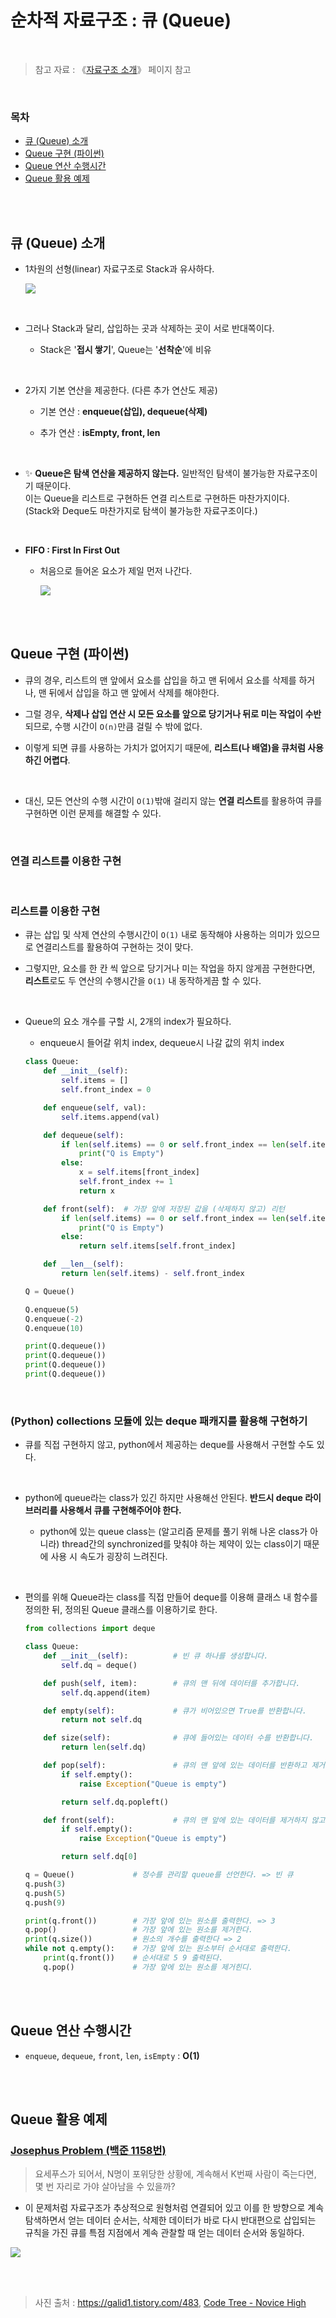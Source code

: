# 순차적 자료구조 : 큐 (Queue)

<br/>

> 참고 자료 : 《<a href="https://github.com/SangYoonLee1231/TIL/blob/main/DataStructure/data_structure_introduction.md">자료구조 소개</a>》 페이지 참고

<br/>

### 목차

- <a href="https://github.com/SangYoonLee1231/TIL/blob/main/DataStructure/queue.md#%ED%81%90-queue-%EC%86%8C%EA%B0%9C">큐 (Queue) 소개</a>
- <a href="https://github.com/SangYoonLee1231/TIL/blob/main/DataStructure/queue.md#queue-%EA%B5%AC%ED%98%84-%ED%8C%8C%EC%9D%B4%EC%8D%AC">Queue 구현 (파이썬)</a>
- <a href="https://github.com/SangYoonLee1231/TIL/blob/main/DataStructure/queue.md#queue-%EC%97%B0%EC%82%B0-%EC%88%98%ED%96%89%EC%8B%9C%EA%B0%84">Queue 연산 수행시간</a>
- <a href="https://github.com/SangYoonLee1231/TIL/blob/main/DataStructure/queue.md#queue-%ED%99%9C%EC%9A%A9-%EC%98%88%EC%A0%9C">Queue 활용 예제</a>

<br/><br/>

## 큐 (Queue) 소개

- 1차원의 선형(linear) 자료구조로 Stack과 유사하다.

  <img src="img/queue1.png">

<br/>

- 그러나 Stack과 달리, 삽입하는 곳과 삭제하는 곳이 서로 반대쪽이다.

  - Stack은 '<strong>접시 쌓기</strong>', Queue는 '<strong>선착순</strong>'에 비유

<br/>

- 2가지 기본 연산을 제공한다. (다른 추가 연산도 제공)

  - 기본 연산 : <strong>enqueue(삽입), dequeue(삭제)</strong>

  - 추가 연산 : <strong>isEmpty, front, len</strong>

<br/>

- ✨ <strong>Queue은 탐색 연산을 제공하지 않는다.</strong> 일반적인 탐색이 불가능한 자료구조이기 때문이다.  
  이는 Queue을 리스트로 구현하든 연결 리스트로 구현하든 마찬가지이다.  
  (Stack와 Deque도 마찬가지로 탐색이 불가능한 자료구조이다.)

<br/>

- <strong>FIFO : First In First Out</strong>

  - 처음으로 들어온 요소가 제일 먼저 나간다.

    <img src="img/queue.gif">

<br/><br/>

## Queue 구현 (파이썬)

- 큐의 경우, 리스트의 맨 앞에서 요소를 삽입을 하고 맨 뒤에서 요소를 삭제를 하거나, 맨 뒤에서 삽입을 하고 맨 앞에서 삭제를 해야한다.

- 그럴 경우, <strong>삭제나 삽입 연산 시 모든 요소를 앞으로 당기거나 뒤로 미는 작업이 수반</strong>되므로, 수행 시간이 <code>O(n)</code>만큼 걸릴 수 밖에 없다.

- 이렇게 되면 큐를 사용하는 가치가 없어지기 때문에, <strong>리스트(나 배열)을 큐처럼 사용하긴 어렵다</strong>.

<br/>

- 대신, 모든 연산의 수행 시간이 <code>O(1)</code>밖애 걸리지 않는 <strong>연결 리스트</strong>를 활용하여 큐를 구현하면 이런 문제를 해결할 수 있다.

<br/>

### 연결 리스트를 이용한 구현

<br/>

### 리스트를 이용한 구현

- 큐는 삽입 및 삭제 연산의 수행시간이 <code>O(1)</code> 내로 동작해야 사용하는 의미가 있으므로 연결리스트를 활용하여 구현하는 것이 맞다.

- 그렇지만, 요소를 한 칸 씩 앞으로 당기거나 미는 작업을 하지 않게끔 구현한다면, <strong>리스트</strong>로도 두 연산의 수행시간을 <code>O(1)</code> 내 동작하게끔 할 수 있다.

<br/>

- Queue의 요소 개수를 구할 시, 2개의 index가 필요하다.

  - enqueue시 들어갈 위치 index, dequeue시 나갈 값의 위치 index

  ```python
  class Queue:
      def __init__(self):
          self.items = []
          self.front_index = 0

      def enqueue(self, val):
          self.items.append(val)

      def dequeue(self):
          if len(self.items) == 0 or self.front_index == len(self.items):
              print("Q is Empty")
          else:
              x = self.items[front_index]
              self.front_index += 1
              return x

      def front(self):  # 가장 앞에 저장된 값을 (삭제하지 않고) 리턴
          if len(self.items) == 0 or self.front_index == len(self.items):
              print("Q is Empty")
          else:
              return self.items[self.front_index]

      def __len__(self):
          return len(self.items) - self.front_index

  ```

  ```python
  Q = Queue()

  Q.enqueue(5)
  Q.enqueue(-2)
  Q.enqueue(10)

  print(Q.dequeue())
  print(Q.dequeue())
  print(Q.dequeue())
  print(Q.dequeue())
  ```

<br/>

### (Python) collections 모듈에 있는 deque 패캐지를 활용해 구현하기

- 큐를 직접 구현하지 않고, python에서 제공하는 deque를 사용해서 구현할 수도 있다.

<br/>

- python에 queue라는 class가 있긴 하지만 사용해선 안된다. <strong>반드시 deque 라이브러리를 사용해서 큐를 구현해주어야 한다.</strong>

  - python에 있는 queue class는 (알고리즘 문제를 풀기 위해 나온 class가 아니라) thread간의 synchronized를 맞춰야 하는 제약이 있는 class이기 때문에 사용 시 속도가 굉장히 느려진다.

<br/>

- 편의를 위해 Queue라는 class를 직접 만들어 deque를 이용해 클래스 내 함수를 정의한 뒤, 정의된 Queue 클래스를 이용하기로 한다.

  ```python
  from collections import deque

  class Queue:
      def __init__(self):          # 빈 큐 하나를 생성합니다.
          self.dq = deque()

      def push(self, item):        # 큐의 맨 뒤에 데이터를 추가합니다.
          self.dq.append(item)

      def empty(self):             # 큐가 비어있으면 True를 반환합니다.
          return not self.dq

      def size(self):              # 큐에 들어있는 데이터 수를 반환합니다.
          return len(self.dq)

      def pop(self):               # 큐의 맨 앞에 있는 데이터를 반환하고 제거합니다.
          if self.empty():
              raise Exception("Queue is empty")

          return self.dq.popleft()

      def front(self):             # 큐의 맨 앞에 있는 데이터를 제거하지 않고 반환합니다.
          if self.empty():
              raise Exception("Queue is empty")

          return self.dq[0]
  ```

  ```python
  q = Queue()             # 정수를 관리할 queue를 선언한다. => 빈 큐
  q.push(3)
  q.push(5)
  q.push(9)

  print(q.front())        # 가장 앞에 있는 원소를 출력한다. => 3
  q.pop()                 # 가장 앞에 있는 원소를 제거한다.
  print(q.size())         # 원소의 개수를 출력한다 => 2
  while not q.empty():    # 가장 앞에 있는 원소부터 순서대로 출력한다.
      print(q.front())    # 순서대로 5 9 출력된다.
      q.pop()             # 가장 앞에 있는 원소를 제거힌디.
  ```

<br/><br/>

## Queue 연산 수행시간

- <code>enqueue</code>, <code>dequeue</code>, <code>front</code>, <code>len</code>, <code>isEmpty</code> : <strong>O(1)</strong>

<br/><br/>

## Queue 활용 예제

### <a href="https://www.acmicpc.net/problem/1158" target="_blank">Josephus Problem (백준 1158번)</a>

> 요세푸스가 되어서, N명이 포위당한 상황에, 계속해서 K번째 사람이 죽는다면, 몇 번 자리로 가야 살아남을 수 있을까?

- 이 문제처럼 자료구조가 추상적으로 원형처럼 연결되어 있고 이를 한 방향으로 계속 탐색하면서 얻는 데이터 순서는, 삭제한 데이터가 바로 다시 반대편으로 삽입되는 규칙을 가진 큐를 특점 지점에서 계속 관찰할 때 얻는 데이터 순서와 동일하다.

<img src="img/queue1.gif">

<br/><br/>

> 사진 출처 : https://galid1.tistory.com/483, <a href="https://www.codetree.ai/missions">Code Tree - Novice High</a>
